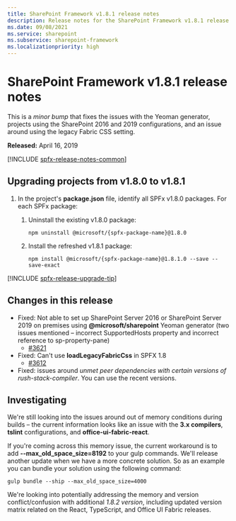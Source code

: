 ```yaml
---
title: SharePoint Framework v1.8.1 release notes
description: Release notes for the SharePoint Framework v1.8.1 release
ms.date: 09/08/2021
ms.service: sharepoint
ms.subservice: sharepoint-framework
ms.localizationpriority: high
---
```

# SharePoint Framework v1.8.1 release notes

This is a _minor bump_ that fixes the issues with the Yeoman generator, projects using the SharePoint 2016 and 2019 configurations, and an issue around using the legacy Fabric CSS setting.

**Released:** April 16, 2019

[!INCLUDE [spfx-release-notes-common](../../includes/snippets/spfx-release-notes-common.md)]

## Upgrading projects from v1.8.0 to v1.8.1

1. In the project's **package.json** file, identify all SPFx v1.8.0 packages. For each SPFx package:
    1. Uninstall the existing v1.8.0 package:

        ```console
        npm uninstall @microsoft/{spfx-package-name}@1.8.0
        ```

    1. Install the refreshed v1.8.1 package:

        ```console
        npm install @microsoft/{spfx-package-name}@1.8.1.0 --save --save-exact
        ```

[!INCLUDE [spfx-release-upgrade-tip](../../includes/snippets/spfx-release-upgrade-tip.md)]

## Changes in this release

- Fixed: Not able to set up SharePoint Server 2016 or SharePoint Server 2019 on premises using **\@microsoft/sharepoint** Yeoman generator  (two issues mentioned – incorrect SupportedHosts property and incorrect reference to sp-property-pane)
  - [#3621](https://github.com/SharePoint/sp-dev-docs/issues/3621)
- Fixed: Can't use **loadLegacyFabricCss** in SPFX 1.8
  - [#3612](https://github.com/SharePoint/sp-dev-docs/issues/3612)
- Fixed: issues around *unmet peer dependencies with certain versions of rush-stack-compiler*. You can use the recent versions.

## Investigating

We're still looking into the issues around out of memory conditions during builds – the current information looks like an issue with the **3.x compilers**, **tslint** configurations, and **office-ui-fabric-react**.

If you're coming across this memory issue, the current workaround is to add **--max_old_space_size=8192** to your gulp commands. We'll release another update when we have a more concrete solution. So as an example you can bundle your solution using the following command:

```console
gulp bundle --ship --max_old_space_size=4000
```

We're looking into potentially addressing the memory and version conflict/confusion with additional *1.8.2 version*, including updated version matrix related on the React, TypeScript, and Office UI Fabric releases.
